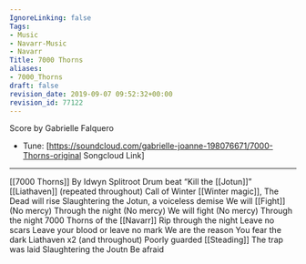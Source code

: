```yaml
---
IgnoreLinking: false
Tags:
- Music
- Navarr-Music
- Navarr
Title: 7000 Thorns
aliases:
- 7000_Thorns
draft: false
revision_date: 2019-09-07 09:52:32+00:00
revision_id: 77122
---
```


Score by Gabrielle Falquero
* Tune: [https://soundcloud.com/gabrielle-joanne-198076671/7000-Thorns-original Songcloud Link]
-------------------
[[7000 Thorns]]
By Idwyn Splitroot
Drum beat “Kill the [[Jotun]]”
[[Liathaven]] (repeated throughout)
Call of Winter [[Winter magic]], The Dead will rise
Slaughtering the Jotun, a voiceless demise
We will [[Fight]] (No mercy)
Through the night (No mercy)
We will fight (No mercy)
Through the night
7000 Thorns of the [[Navarr]]
Rip through the night
Leave no scars
Leave your blood or leave no mark
We are the reason
You fear the dark
Liathaven x2 (and throughout)
Poorly guarded [[Steading]]
The trap was laid
Slaughtering the Joutn
Be afraid